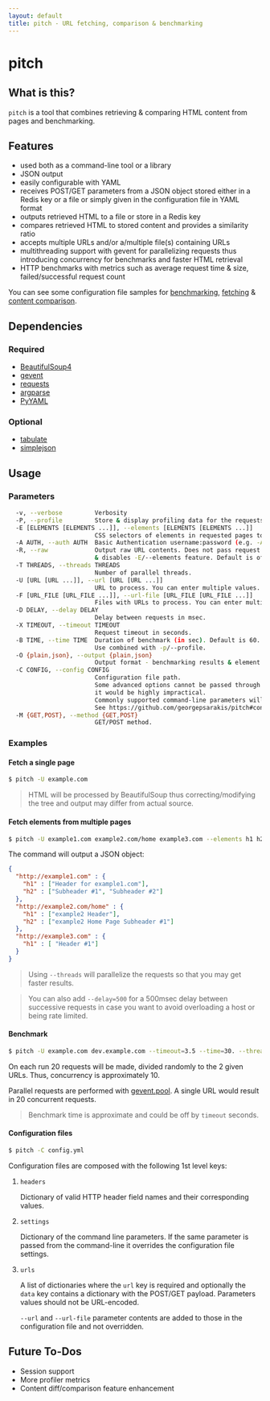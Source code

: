 ```yaml
---
layout: default
title: pitch - URL fetching, comparison & benchmarking
---
```

# pitch

## What is this?

`pitch` is a tool that combines retrieving & comparing HTML content from pages and benchmarking.

## Features
* used both as a command-line tool or a library
* JSON output
* easily configurable with YAML
* receives POST/GET parameters from a JSON object stored either in a Redis key or a file or simply given in the configuration file in YAML format
* outputs retrieved HTML to a file or store in a Redis key
* compares retrieved HTML to stored content and provides a similarity ratio
* accepts multiple URLs and/or a/multiple file(s) containing URLs
* multithreading support with gevent for parallelizing requests thus introducing concurrency for benchmarks and faster HTML retrieval
* HTTP benchmarks with metrics such as average request time & size, failed/successful request count

You can see some configuration file samples for [benchmarking](https://github.com/georgepsarakis/pitch/blob/master/sample.benchmark.yml), [fetching](https://github.com/georgepsarakis/pitch/blob/master/sample.fetch.yml) & [content comparison](https://github.com/georgepsarakis/pitch/blob/master/sample.diff.yml).

## Dependencies

### Required
* [BeautifulSoup4](http://www.crummy.com/software/BeautifulSoup/bs4/doc/)
* [gevent](http://www.gevent.org/)
* [requests](http://docs.python-requests.org/en/latest/)
* [argparse](http://docs.python.org/2.7/library/argparse.html)
* [PyYAML](https://pypi.python.org/pypi/PyYAML)

### Optional
* [tabulate](https://pypi.python.org/pypi/tabulate)
* [simplejson](https://pypi.python.org/pypi/simplejson/)

## Usage

### Parameters

```bash
  -v, --verbose         Verbosity
  -P, --profile         Store & display profiling data for the requests.
  -E [ELEMENTS [ELEMENTS ...]], --elements [ELEMENTS [ELEMENTS ...]]
                        CSS selectors of elements in requested pages to be returned in output.
  -A AUTH, --auth AUTH  Basic Authentication username:password (e.g. -A 'george:superpass')
  -R, --raw             Output raw URL contents. Does not pass request content through BeautifulSoup
                        & disables -E/--elements feature. Default is off.
  -T THREADS, --threads THREADS
                        Number of parallel threads.
  -U [URL [URL ...]], --url [URL [URL ...]]
                        URL to process. You can enter multiple values.
  -F [URL_FILE [URL_FILE ...]], --url-file [URL_FILE [URL_FILE ...]]
                        Files with URLs to process. You can enter multiple values.
  -D DELAY, --delay DELAY
                        Delay between requests in msec.
  -X TIMEOUT, --timeout TIMEOUT
                        Request timeout in seconds.
  -B TIME, --time TIME  Duration of benchmark (in sec). Default is 60. 
                        Use combined with -p/--profile.
  -O {plain,json}, --output {plain,json}
                        Output format - benchmarking results & element content.
  -C CONFIG, --config CONFIG
                        Configuration file path. 
                        Some advanced options cannot be passed through the command line, 
                        it would be highly impractical. 
                        Commonly supported command-line parameters will override those given in the configuration file.  
                        See https://github.com/georgepsarakis/pitch#configuration-files for details.
  -M {GET,POST}, --method {GET,POST}
                        GET/POST method.
```

### Examples

#### Fetch a single page

```bash
$ pitch -U example.com
```

> HTML will be processed by BeautifulSoup thus correcting/modifying the tree and output may differ from actual source. 

#### Fetch elements from multiple pages

```bash
$ pitch -U example1.com example2.com/home example3.com --elements h1 h2 --output=json
```

The command will output a JSON object:

```json
{
  "http://example1.com" : {
    "h1" : ["Header for example1.com"],
    "h2" : ["Subheader #1", "Subheader #2"]
  },
  "http://example2.com/home" : {
    "h1" : ["example2 Header"],
    "h2" : ["example2 Home Page Subheader #1"]
  },
  "http://example3.com" : {
    "h1" : [ "Header #1"]
  }
}
```

> Using `--threads` will parallelize the requests so that you may get faster results.

> You can also add `--delay=500` for a 500msec delay between successive requests in case you want to avoid overloading a host or being rate limited.

#### Benchmark

```bash
$ pitch -U example.com dev.example.com --timeout=3.5 --time=30. --threads=20 --profile
```

On each run 20 requests will be made, divided randomly to the 2 given URLs.
Thus, concurrency is approximately 10.


Parallel requests are performed with [gevent.pool](http://www.gevent.org/gevent.pool.html).
A single URL would result in 20 concurrent requests.

> Benchmark time is approximate and could be off by `timeout` seconds.

#### Configuration files

```bash
$ pitch -C config.yml
```

Configuration files are composed with the following 1st level keys:

1. `headers`

    Dictionary of valid HTTP header field names and their corresponding values.
2. `settings`

    Dictionary of the command line parameters. If the same parameter is passed from the command-line it overrides the configuration file settings. 
3. `urls`

    A list of dictionaries where the `url` key is required and optionally the `data` key contains a dictionary with the POST/GET payload. Parameters values should not be URL-encoded.
  
    `--url` and `--url-file` parameter contents are added to those in the configuration file and not overridden.

## Future To-Dos

* Session support
* More profiler metrics
* Content diff/comparison feature enhancement
